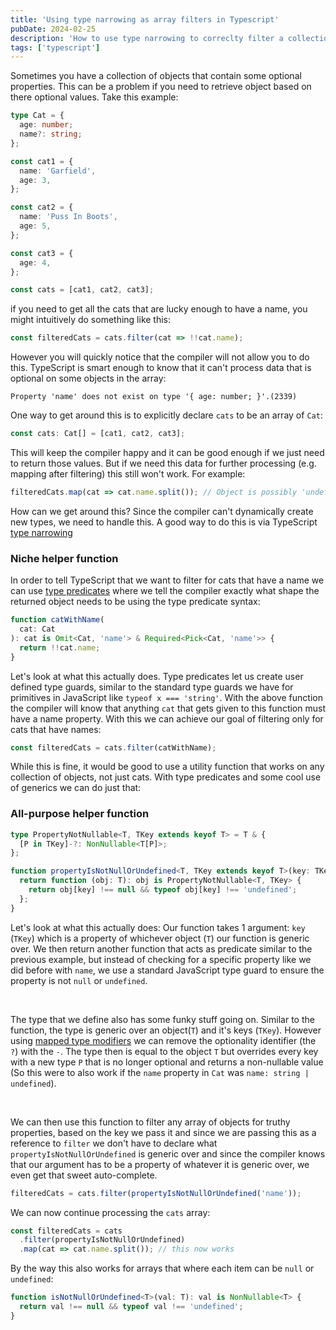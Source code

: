 ```yaml
---
title: 'Using type narrowing as array filters in Typescript'
pubDate: 2024-02-25
description: 'How to use type narrowing to correclty filter a collection of objects in TypeScript'
tags: ['typescript']
---
```


Sometimes you have a collection of objects that contain some optional properties.
This can be a problem if you need to retrieve object based on there optional
values. Take this example:

```ts
type Cat = {
  age: number;
  name?: string;
};

const cat1 = {
  name: 'Garfield',
  age: 3,
};

const cat2 = {
  name: 'Puss In Boots',
  age: 5,
};

const cat3 = {
  age: 4,
};

const cats = [cat1, cat2, cat3];
```

if you need to get all the cats that are lucky enough to have a name, you might
intuitively do something like this:

```ts
const filteredCats = cats.filter(cat => !!cat.name);
```

However you will quickly notice that the compiler will not allow you to do this.
TypeScript is smart enough to know that it can't process data that is optional on some
objects in the array:

```
Property 'name' does not exist on type '{ age: number; }'.(2339)
```

One way to get around this is to explicitly declare `cats` to be an array of `Cat`:

```ts
const cats: Cat[] = [cat1, cat2, cat3];
```

This will keep the compiler happy and it can be good enough if we just need to return
those values. But if we need this data for further processing (e.g. mapping
after filtering) this still won't work. For example:

```ts
filteredCats.map(cat => cat.name.split()); // Object is possibly 'undefined'.(2532)
```

How can we get around this? Since the compiler can't dynamically create new types,
we need to handle this. A good way to do this is via TypeScript
[type narrowing]('https://www.typescriptlang.org/docs/handbook/2/narrowing.html#typeof-type-guards')

### Niche helper function

In order to tell TypeScript that we want to filter for cats that have a name we can
use [type predicates]('https://www.typescriptlang.org/docs/handbook/2/narrowing.html#using-type-predicates')
where we tell the compiler exactly what shape the returned object needs
to be using the type predicate syntax:

```ts
function catWithName(
  cat: Cat
): cat is Omit<Cat, 'name'> & Required<Pick<Cat, 'name'>> {
  return !!cat.name;
}
```

Let's look at what this actually does. Type predicates let us create user defined
type guards, similar to the standard type guards we have for primitives in JavaScript
like `typeof x === 'string'`. With the above function the compiler will know that
anything `cat` that gets given to this function must have a name property. With this
we can achieve our goal of filtering only for cats that have names:

```ts
const filteredCats = cats.filter(catWithName);
```

While this is fine, it would be good to use a utility function that works on any collection
of objects, not just cats. With type predicates and some cool use of generics we can
do just that:

### All-purpose helper function

```ts
type PropertyNotNullable<T, TKey extends keyof T> = T & {
  [P in TKey]-?: NonNullable<T[P]>;
};

function propertyIsNotNullOrUndefined<T, TKey extends keyof T>(key: TKey) {
  return function (obj: T): obj is PropertyNotNullable<T, TKey> {
    return obj[key] !== null && typeof obj[key] !== 'undefined';
  };
}
```

Let's look at what this actually does: Our function takes 1 argument: `key` (`TKey`) which is
a property of whichever object (`T`) our function is generic over. We then
return another function that acts as predicate similar to the previous example, but
instead of checking for a specific property like we did before with `name`, we use
a standard JavaScript type guard to ensure the property is not `null` or `undefined`.

<br />

The type that we define also has some funky stuff going on. Similar to the function,
the type is generic over an object(`T`) and it's keys (`TKey`). However using
[mapped type modifiers]('https://www.typescriptlang.org/docs/handbook/release-notes/overview.html#improved-control-over-mapped-type-modifiers')
we can remove the optionality identifier (the `?`) with the `-`. The
type then is equal to the object `T` but overrides every key with a new type `P`
that is no longer optional and returns a non-nullable value (So this were to also
work if the `name` property in `Cat` was `name: string | undefined`).

<br />

We can then use this function to filter any array of objects for truthy properties,
based on the key we pass it and since we are passing this as a reference to `filter`
we don't have to declare what `propertyIsNotNullOrUndefined` is generic over and
since the compiler knows that our argument has to be a property of whatever it is
generic over, we even get that sweet auto-complete.

```ts
filteredCats = cats.filter(propertyIsNotNullOrUndefined('name'));
```

We can now continue processing the `cats` array:

```ts
const filteredCats = cats
  .filter(propertyIsNotNullOrUndefined)
  .map(cat => cat.name.split()); // this now works
```

By the way this also works for arrays that where each item can be `null` or `undefined`:

```ts
function isNotNullOrUndefined<T>(val: T): val is NonNullable<T> {
  return val !== null && typeof val !== 'undefined';
}
```
